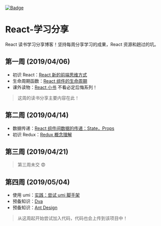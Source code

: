 [![Badge](https://img.shields.io/badge/link-996.icu-red.svg)](https://996.icu/#/zh_CN)

# React-学习分享

React 读书学习分享博客！坚持每周分享学习的成果，React 资源和趟过的坑。



## 第一周 (2019/04/06)

- 初识 React：[React 新的前端思维方式](https://github.com/184455/React-learning-sharing/issues/1)
- 生命周期函数：[React 组件的生命周期](https://github.com/184455/React-learning-sharing/issues/2)
- 课外读物：[React 小书](http://huziketang.mangojuice.top/books/react/) 不看必定后悔系列！

> 这周的读书分享主要内容在此！

## 第二周 (2019/04/14)

- 数据传递：[React 组件间数据的传递：State，Props](https://github.com/184455/React-learning-sharing/issues/3)
- 初识 Redux：[Redux 概念理解](https://github.com/184455/React-learning-sharing/issues/4)

## 第三周 (2019/04/21)

> 第三周未交 :fearful:

## 第四周 (2019/05/04)

- 使用 umi：[实践：尝试 umi 脚手架](https://github.com/184455/React-learning-sharing/issues/5)
- 预备知识：[Dva](https://dvajs.com/guide/)
- 预备知识：[Ant Design](https://ant.design/docs/react/introduce-cn)

> 从这周起开始尝试加入代码，代码也会上传到该项目中！






















